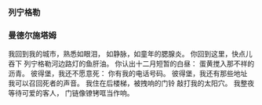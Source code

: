 ### 列宁格勒
### 曼德尔施塔姆
我回到我的城市，熟悉如眼泪，
如静脉，如童年的腮腺炎。
你回到这里，快点儿吞下
列宁格勒河边路灯的鱼肝油。
你认出十二月短暂的白昼：
蛋黄搅入那不祥的沥青。
彼得堡，我还不愿意死：
你有我的电话号码。
彼得堡，我还有那些地址
我可以召回死者的声音。
我住在后楼梯，被拽响的门铃
敲打我的太阳穴。
我整夜等待可爱的客人，
门链像镣铐哐当作响。